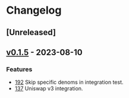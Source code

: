 <!-- markdownlint-disable MD013 -->
<!-- markdownlint-disable MD024 -->

<!--
Changelog Guiding Principles:

Changelogs are for humans, not machines.
There should be an entry for every single version.
The same types of changes should be grouped.
Versions and sections should be linkable.
The latest version comes first.
The release date of each version is displayed.
Mention whether you follow Semantic Versioning.

Usage:

Change log entries are to be added to the Unreleased section under the
appropriate stanza (see below). Each entry should ideally include a tag and
the Github PR referenced in the following format:

* (<tag>) [#<PR-number>](https://github.com/ojo-network/price-feeder/pull/<PR-number>) <changelog entry>

Types of changes (Stanzas):

State Machine Breaking: for any changes that result in a divergent application state.
Features: for new features.
Improvements: for changes in existing functionality.
Deprecated: for soon-to-be removed features.
Bug Fixes: for any bug fixes.
Client Breaking: for client breaking changes.
API Breaking: for breaking exported Go APIs used by developers.

To release a new version, ensure an appropriate release branch exists. Add a
release version and date to the existing Unreleased section which takes the form
of:

## [<version>](https://github.com/ojo-network/price-feeder/releases/tag/<version>) - YYYY-MM-DD

Once the version is tagged and released, a PR should be made against the main
branch to incorporate the new changelog updates.

Ref: https://keepachangelog.com/en/1.0.0/
-->

# Changelog

## [Unreleased]

## [v0.1.5](https://github.com/ojo-network/price-feeder/releases/tag/v0.1.5) - 2023-08-10

### Features

- [192](https://github.com/ojo-network/price-feeder/pull/192) Skip specific denoms in integration test.
- [137](https://github.com/ojo-network/price-feeder/pull/137) Uniswap v3 integration.
